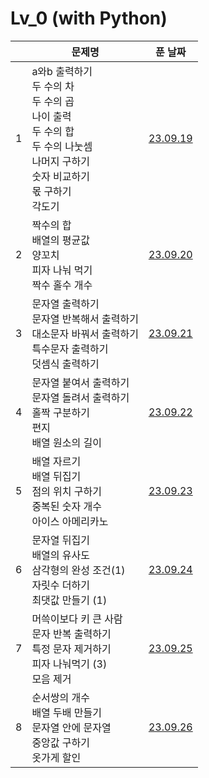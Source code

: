 # Lv_0 (with Python)

|     | 문제명                                                                                                                                          |         푼 날짜         |
| :-: | ----------------------------------------------------------------------------------------------------------------------------------------------- | :---------------------: |
|  1  | a와b 출력하기<br>두 수의 차<br>두 수의 곱<br>나이 출력<br>두 수의 합<br>두 수의 나눗셈<br>나머지 구하기<br>숫자 비교하기<br>몫 구하기<br>각도기 | [23.09.19](./230919.py) |
|  2  | 짝수의 합<br>배열의 평균값<br>양꼬치<br>피자 나눠 먹기<br>짝수 홀수 개수                                                                        | [23.09.20](./230920.py) |
|  3  | 문자열 출력하기<br>문자열 반복해서 출력하기<br>대소문자 바꿔서 출력하기<br>특수문자 출력하기<br>덧셈식 출력하기                                 | [23.09.21](./230921.py) |
|  4  | 문자열 붙여서 출력하기<br>문자열 돌려서 출력하기<br>홀짝 구분하기<br>편지<br>배열 원소의 길이                                                   | [23.09.22](./230922.py) |
|  5  | 배열 자르기<br>배열 뒤집기<br>점의 위치 구하기<br>중복된 숫자 개수<br>아이스 아메리카노                                                         | [23.09.23](./230923.py) |
|  6  | 문자열 뒤집기<br>배열의 유사도<br>삼각형의 완성 조건(1)<br>자릿수 더하기<br>최댓값 만들기 (1)                                                   | [23.09.24](./230924.py) |
|  7  | 머쓱이보다 키 큰 사람<br>문자 반복 출력하기<br>특정 문자 제거하기<br>피자 나눠먹기 (3)<br>모음 제거                                             | [23.09.25](./230925.py) |
|  8  | 순서쌍의 개수<br>배열 두배 만들기<br>문자열 안에 문자열<br>중앙값 구하기<br>옷가게 할인                                                         | [23.09.26](./230926.py) |
